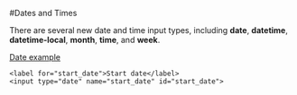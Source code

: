 #Dates and Times

There are several new date and time input types, including **date**, **datetime**, **datetime-local**, **month**, **time**, and **week**.

<a href="archives/Class Htmls/form13.htm" target = "_blank">Date example</a>

~~~
<label for="start_date">Start date</label>
<input type="date" name="start_date" id="start_date">
~~~
